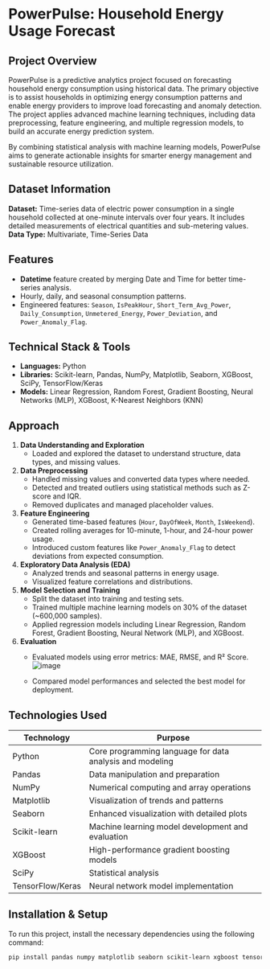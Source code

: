 # PowerPulse: Household Energy Usage Forecast

## Project Overview
PowerPulse is a predictive analytics project focused on forecasting household energy consumption using historical data. The primary objective is to assist households in optimizing energy consumption patterns and enable energy providers to improve load forecasting and anomaly detection. The project applies advanced machine learning techniques, including data preprocessing, feature engineering, and multiple regression models, to build an accurate energy prediction system.

By combining statistical analysis with machine learning models, PowerPulse aims to generate actionable insights for smarter energy management and sustainable resource utilization.

## Dataset Information
**Dataset:** Time-series data of electric power consumption in a single household collected at one-minute intervals over four years. It includes detailed measurements of electrical quantities and sub-metering values.  
**Data Type:** Multivariate, Time-Series Data  

## Features
- **Datetime** feature created by merging Date and Time for better time-series analysis.
- Hourly, daily, and seasonal consumption patterns.
- Engineered features: `Season`, `IsPeakHour`, `Short_Term_Avg_Power`, `Daily_Consumption`, `Unmetered_Energy`, `Power_Deviation`, and `Power_Anomaly_Flag`.

## Technical Stack & Tools
- **Languages:** Python  
- **Libraries:** Scikit-learn, Pandas, NumPy, Matplotlib, Seaborn, XGBoost, SciPy, TensorFlow/Keras  
- **Models:** Linear Regression,  Random Forest, Gradient Boosting, Neural Networks (MLP), XGBoost, K-Nearest Neighbors (KNN)

## Approach
1. **Data Understanding and Exploration**
   - Loaded and explored the dataset to understand structure, data types, and missing values.
2. **Data Preprocessing**
   - Handled missing values and converted data types where needed.  
   - Detected and treated outliers using statistical methods such as Z-score and IQR.  
   - Removed duplicates and managed placeholder values.  
3. **Feature Engineering**
   - Generated time-based features (`Hour`, `DayOfWeek`, `Month`, `IsWeekend`).  
   - Created rolling averages for 10-minute, 1-hour, and 24-hour power usage.  
   - Introduced custom features like `Power_Anomaly_Flag` to detect deviations from expected consumption.  
4. **Exploratory Data Analysis (EDA)**
   - Analyzed trends and seasonal patterns in energy usage.  
   - Visualized feature correlations and distributions.  
5. **Model Selection and Training**
   - Split the dataset into training and testing sets.  
   - Trained multiple machine learning models on 30% of the dataset (~600,000 samples).  
   - Applied regression models including Linear Regression, Random Forest, Gradient Boosting, Neural Network (MLP), and XGBoost.  
6. **Evaluation**
   - Evaluated models using error metrics: MAE, RMSE, and R² Score.
   ![image](https://github.com/user-attachments/assets/3cba82f8-c21e-426c-ba3f-66d5e1b09436)
     
   - Compared model performances and selected the best model for deployment.

## Technologies Used
| Technology   | Purpose                                                       |
|--------------|---------------------------------------------------------------|
| Python       | Core programming language for data analysis and modeling       |
| Pandas       | Data manipulation and preparation                             |
| NumPy        | Numerical computing and array operations                       |
| Matplotlib   | Visualization of trends and patterns                           |
| Seaborn      | Enhanced visualization with detailed plots                     |
| Scikit-learn | Machine learning model development and evaluation              |
| XGBoost      | High-performance gradient boosting models                      |
| SciPy        | Statistical analysis                                           |
| TensorFlow/Keras | Neural network model implementation                        |

## Installation & Setup
To run this project, install the necessary dependencies using the following command:

```bash
pip install pandas numpy matplotlib seaborn scikit-learn xgboost tensorflow keras scipy ucimlrepo
